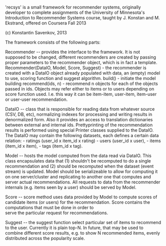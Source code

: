 'recsys' is a small framework for recommender systems, originally developer to complete assignments 
of the University of Minnesota's Introduction to Recommender Systems course, taught by J. Konstan 
and M. Ekstrand, offered on Coursera Fall 2013

(c) Konstantin Savenkov, 2013 

The framework consists of the following parts:

Recommender -- provides the interface to the framework. It is not supposed to be changed, different 
            recommenders are created by passing proper parameters to the recommender object, 
            which is in fact a template.
        Recommender(DataIO, Model, Score, Suggest) - the recommender is created with a DataIO object
            already populated with data, an (empty) model to use, scoring function and suggest algorithm.
        build() - initiate the model building
        recommend(ids, n) - recommend n objects for each of the objects passed in ids. Objects may 
            refer either to items or to users depending on score function used. I.e. this way it can be
            item-item, user-item, item-user or user-user recommendation.

DataIO -- class that is responsible for reading data from whatever source (CSV, DB, etc), 
           normalizing indexes for processing and writing results in denormalized form.
           Also it provides an access to translation dictionaries between external and internal ids.
           Prettyprinting of the recommendation results is performed using special Printer classes 
           supplied to the DataIO.
        The DataIO may contain the following datasets, each defines a certain data relation:
            - ratings (user_id x item_id x rating) 
            - users (user_id x user), 
            - items (item_id x item),
            - tags (item_id x tag).

Model -- hosts the model computed from the data read via DataIO. This class encapsulates data
        that (1) shouldn't be recomputed to do a single recommendation and (2) should be recomputed
        when the dataset (event stream) is updated. Model should be serializeable to allow for 
        computing it on one server/cluster and replicating to another one that computes and server
        actual recommendations. All requests to data from the recommender internals (e.g. items seen
        by a user) should be served by Model.

Score -- score method uses data provided by Model to compute scores of candidate items (or users)
        for the recommendation. Score contains the computations that must be done in order to   
        serve the particular request for recommendations.

Suggest -- the suggest function select particular set of items to recommend to the user. Currently it is 
        plain top-N. In future, that may be used to combine different score results, e.g. to show 
        N recommended items, evenly distributed across the popularity scale.
        
